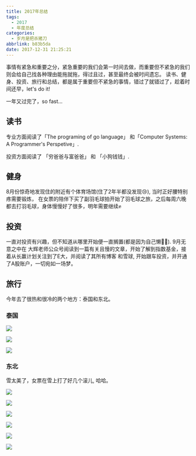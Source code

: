 ```yaml
---
title: 2017年总结
tags:
  - 2017
  - 年度总结
categories:
  - 岁月是把杀猪刀
abbrlink: b83b5da
date: 2017-12-31 21:25:21
---
```


事情有紧急和重要之分，紧急重要的我们会第一时间去做，而重要但不紧急的我们则会给自己找各种理由能拖就拖，得过且过，甚至最终会被时间遗忘。
读书、健身、投资、旅行和总结，都是属于重要但不紧急的事情，错过了就错过了，趁着时间还早，let's do it!

<!--more-->

一年又过完了，so fast...

## 读书

专业方面阅读了「The programing of go language」 和「Computer Systems: A Programmer's Perspetive」.

投资方面阅读了 「穷爸爸与富爸爸」 和 「小狗钱钱」.

## 健身

8月份惊奇地发现住的附近有个体育场馆(住了2年半都没发现😢), 当时正好腰特别疼需要锻炼，
在女票的陪伴下买了副羽毛球拍开始了羽毛球之旅，之后每周六晚都去打羽毛球，身体慢慢好了很多，明年需要继续✊

## 投资

一直对投资有兴趣，但不知道从哪里开始便一直搁置(都是因为自己懒🤦‍♂️). 9月无意之中在
大辉老师公众号阅读到一篇有关且慢的文章，开始了解到指数基金，接着从长赢计划关注到了E大，并阅读了其所有博客
和雪球, 开始跟车投资，并开通了A股账户，一切宛如一场梦。

## 旅行

今年去了很热和很冷的两个地方：泰国和东北。

### 泰国

![](/images/2017-tg-1.JPG)

![](/images/2017-tg-2.JPG)

![](/images/2017-tg-3.JPG)

### 东北

雪太美了，女票在雪上打了好几个滚儿, 哈哈。


![](/images/2017-db-2.jpg)

![](/images/2017-db-3.jpg)

![](/images/2017-db-4.jpg)

![](/images/2017-db-5.jpg)

![](/images/2017-db-6.jpg)

![](/images/2017-db-7.jpg)
